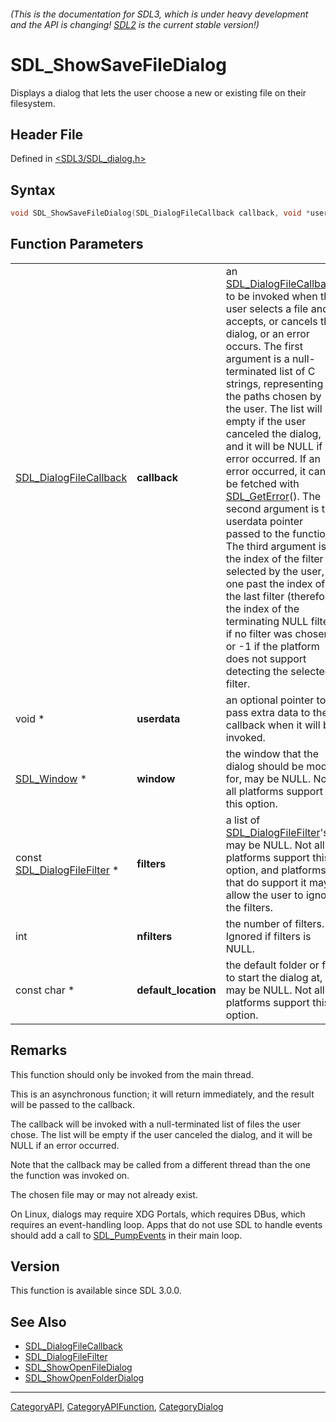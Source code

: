 ###### (This is the documentation for SDL3, which is under heavy development and the API is changing! [SDL2](https://wiki.libsdl.org/SDL2/) is the current stable version!)
# SDL_ShowSaveFileDialog

Displays a dialog that lets the user choose a new or existing file on their filesystem.

## Header File

Defined in [<SDL3/SDL_dialog.h>](https://github.com/libsdl-org/SDL/blob/main/include/SDL3/SDL_dialog.h)

## Syntax

```c
void SDL_ShowSaveFileDialog(SDL_DialogFileCallback callback, void *userdata, SDL_Window *window, const SDL_DialogFileFilter *filters, int nfilters, const char *default_location);
```

## Function Parameters

|                                                      |                      |                                                                                                                                                                                                                                                                                                                                                                                                                                                                                                                                                                                                                                                                                                                                                                                  |
| ---------------------------------------------------- | -------------------- | -------------------------------------------------------------------------------------------------------------------------------------------------------------------------------------------------------------------------------------------------------------------------------------------------------------------------------------------------------------------------------------------------------------------------------------------------------------------------------------------------------------------------------------------------------------------------------------------------------------------------------------------------------------------------------------------------------------------------------------------------------------------------------- |
| [SDL_DialogFileCallback](SDL_DialogFileCallback)     | **callback**         | an [SDL_DialogFileCallback](SDL_DialogFileCallback) to be invoked when the user selects a file and accepts, or cancels the dialog, or an error occurs. The first argument is a null-terminated list of C strings, representing the paths chosen by the user. The list will be empty if the user canceled the dialog, and it will be NULL if an error occurred. If an error occurred, it can be fetched with [SDL_GetError](SDL_GetError)(). The second argument is the userdata pointer passed to the function. The third argument is the index of the filter selected by the user, or one past the index of the last filter (therefore the index of the terminating NULL filter) if no filter was chosen, or -1 if the platform does not support detecting the selected filter. |
| void *                                               | **userdata**         | an optional pointer to pass extra data to the callback when it will be invoked.                                                                                                                                                                                                                                                                                                                                                                                                                                                                                                                                                                                                                                                                                                  |
| [SDL_Window](SDL_Window) *                           | **window**           | the window that the dialog should be modal for, may be NULL. Not all platforms support this option.                                                                                                                                                                                                                                                                                                                                                                                                                                                                                                                                                                                                                                                                              |
| const [SDL_DialogFileFilter](SDL_DialogFileFilter) * | **filters**          | a list of [SDL_DialogFileFilter](SDL_DialogFileFilter)'s, may be NULL. Not all platforms support this option, and platforms that do support it may allow the user to ignore the filters.                                                                                                                                                                                                                                                                                                                                                                                                                                                                                                                                                                                         |
| int                                                  | **nfilters**         | the number of filters. Ignored if filters is NULL.                                                                                                                                                                                                                                                                                                                                                                                                                                                                                                                                                                                                                                                                                                                               |
| const char *                                         | **default_location** | the default folder or file to start the dialog at, may be NULL. Not all platforms support this option.                                                                                                                                                                                                                                                                                                                                                                                                                                                                                                                                                                                                                                                                           |

## Remarks

This function should only be invoked from the main thread.

This is an asynchronous function; it will return immediately, and the
result will be passed to the callback.

The callback will be invoked with a null-terminated list of files the user
chose. The list will be empty if the user canceled the dialog, and it will
be NULL if an error occurred.

Note that the callback may be called from a different thread than the one
the function was invoked on.

The chosen file may or may not already exist.

On Linux, dialogs may require XDG Portals, which requires DBus, which
requires an event-handling loop. Apps that do not use SDL to handle events
should add a call to [SDL_PumpEvents](SDL_PumpEvents) in their main loop.

## Version

This function is available since SDL 3.0.0.

## See Also

- [SDL_DialogFileCallback](SDL_DialogFileCallback)
- [SDL_DialogFileFilter](SDL_DialogFileFilter)
- [SDL_ShowOpenFileDialog](SDL_ShowOpenFileDialog)
- [SDL_ShowOpenFolderDialog](SDL_ShowOpenFolderDialog)

----
[CategoryAPI](CategoryAPI), [CategoryAPIFunction](CategoryAPIFunction), [CategoryDialog](CategoryDialog)


